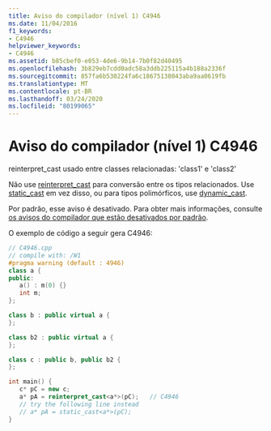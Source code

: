 ```yaml
---
title: Aviso do compilador (nível 1) C4946
ms.date: 11/04/2016
f1_keywords:
- C4946
helpviewer_keywords:
- C4946
ms.assetid: b85cbef0-e053-4de6-9b14-7b0f82d40495
ms.openlocfilehash: 3b829eb7cdd0adc58a3ddb225115a4b188a2336f
ms.sourcegitcommit: 857fa6b530224fa6c18675138043aba9aa0619fb
ms.translationtype: MT
ms.contentlocale: pt-BR
ms.lasthandoff: 03/24/2020
ms.locfileid: "80199065"
---
```

# <a name="compiler-warning-level-1-c4946"></a>Aviso do compilador (nível 1) C4946

reinterpret_cast usado entre classes relacionadas: 'class1' e 'class2'

Não use [reinterpret_cast](../../cpp/reinterpret-cast-operator.md) para conversão entre os tipos relacionados. Use [static_cast](../../cpp/static-cast-operator.md) em vez disso, ou para tipos polimórficos, use [dynamic_cast](../../cpp/dynamic-cast-operator.md).

Por padrão, esse aviso é desativado. Para obter mais informações, consulte [os avisos do compilador que estão desativados por padrão](../../preprocessor/compiler-warnings-that-are-off-by-default.md).

O exemplo de código a seguir gera C4946:

```cpp
// C4946.cpp
// compile with: /W1
#pragma warning (default : 4946)
class a {
public:
   a() : m(0) {}
   int m;
};

class b : public virtual a {
};

class b2 : public virtual a {
};

class c : public b, public b2 {
};

int main() {
   c* pC = new c;
   a* pA = reinterpret_cast<a*>(pC);   // C4946
   // try the following line instead
   // a* pA = static_cast<a*>(pC);
}
```
